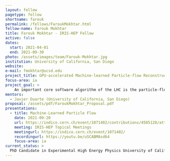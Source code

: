 ```yaml
---
layout: fellow
pagetype: fellow
shortname: farouk
permalink: /fellows/FaroukMokhtar.html
fellow-name: Farouk Mokhtar
title: Farouk Mokhtar - IRIS-HEP Fellow
active: false
dates:
  start: 2021-04-01
  end: 2021-09-30
photo: /assets/images/team/Farouk-Mokhtar.jpg
institution: University of California, San Diego
website:
e-mail: fmokhtar@ucsd.edu
project_title: GPU-accelerated Machine-learned Particle-flow Reconstruction
focus-area: ia
project_goal: >
    An important core software algorithm of the LHC is the particle-flow (PF) reconstruction algorithm, which takes disparate types of tracks and clusters reconstructed from different subdetectors and returns a list of final-state PF candidates. The nature of this task motivates the exploration of highly parallelizable machine learning (ML) models that are easier to accelerate with heterogeneous computing resources, such as GPUs and FPGAs, which gives them an advantage over traditional PF algorithms. This project proposes to apply state-of-the-art ML techniques, mainly graph neural networks (GNNs), which learn from non-Euclidean structured data, to the task of PF reconstruction in CMS and for LHC detectors more generally. Concrete deliverables of the project include providing publicly-available ML models for PF reconstruction and benchmarking their physics and computational performance on open datasets with coprocessing accelerators.
mentors:
  - Javier Duarte (University of California, San Diego)
proposal: /assets/pdf/FaroukMokhtar_Proposal.pdf
presentations:
  - title: Machine-Learned Particle Flow
    date: 2021-09-20
    url: https://indico.cern.ch/event/1071402/contributions/4505120/attachments/2312832/3936391/IRIS-HEP.pdf
    meeting: IRIS-HEP Topical Meetings
    meetingurl: https://indico.cern.ch/event/1071402/
    recordingurl: https://youtu.be/uSCABMAsd64
    focus-area: ia
current_status: >
  PhD Candidate in Experimental High Energy Physics University of California San Diego
---
```

